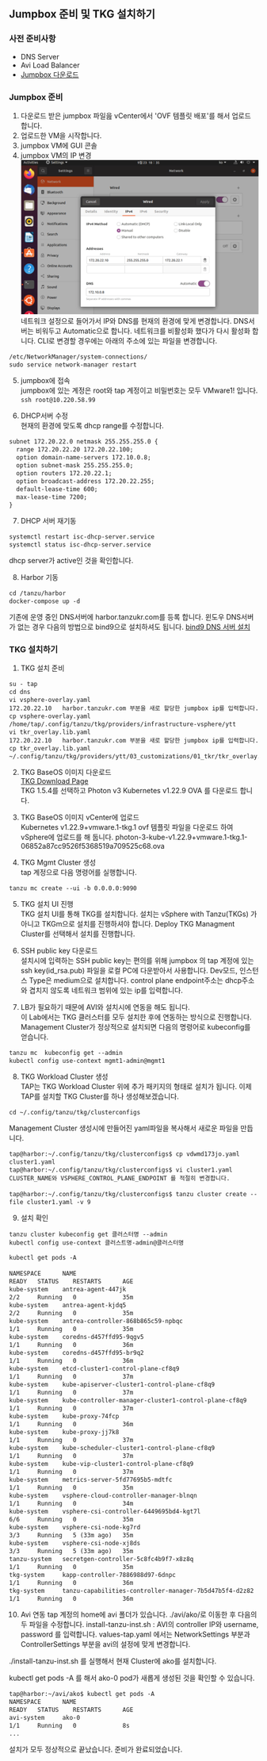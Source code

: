 ## Jumpbox 준비 및 TKG 설치하기

### 사전 준비사항
- DNS Server
- Avi Load Balancer
- [Jumpbox 다운로드](https://onevmw.sharepoint.com/:f:/r/teams/TAPHOLWorkshop/Shared%20Documents/General/jumpbox?csf=1&web=1&e=1Zi1TL)

### Jumpbox 준비
1. 다운로드 받은 jumpbox 파일읊 vCenter에서 'OVF 템플릿 배포'를 해서 업로드 합니다.
1. 업로드한 VM을 시작합니다.
1. jumpbox VM에 GUI 콘솔
1. jumpbox VM의 IP 변경
 ![](./jumpbox/jumpbox_v1.png)
네트워크 설정으로 들어가서 IP와 DNS를 현재의 환경에 맞게 변경합니다.
DNS서버는 비워두고 Automatic으로 합니다. 네트워크를 비활성화 했다가 다시 활성화 합니다.
CLI로 변경할 경우에는 아래의 주소에 있는 파일을 변경합니다.
```
/etc/NetworkManager/system-connections/
sudo service network-manager restart
```

5. jumpbox에 접속<br>
jumpbox에 있는 계정은 root와 tap 계정이고 비밀번호는 모두 VMware1! 입니다.<br>
``` ssh root@10.220.58.99 ```

6. DHCP서버 수정<br>
현재의 환경에 맞도록 dhcp range를 수정합니다.
```
subnet 172.20.22.0 netmask 255.255.255.0 {
  range 172.20.22.20 172.20.22.100;
  option domain-name-servers 172.10.0.8;
  option subnet-mask 255.255.255.0;
  option routers 172.20.22.1;
  option broadcast-address 172.20.22.255;
  default-lease-time 600;
  max-lease-time 7200;
}
```
7. DHCP 서버 재기동<br>
```
systemctl restart isc-dhcp-server.service
systemctl status isc-dhcp-server.service
```
dhcp server가 active인 것을 확인합니다.

8. Harbor 기동<br>
```
cd /tanzu/harbor
docker-compose up -d
```

기존에 운영 중인 DNS서버에 harbor.tanzukr.com를 등록 합니다.
윈도우 DNS서버가 없는 경우 다음의 방법으로 bind9으로 설치하셔도 됩니다.
[bind9 DNS 서버 설치](./dns-install.md)

### TKG 설치하기
1. TKG 설치 준비<br>
```
su - tap
cd dns
vi vsphere-overlay.yaml
172.20.22.10   harbor.tanzukr.com 부분을 새로 할당한 jumpbox ip를 입력합니다.
cp vsphere-overlay.yaml /home/tap/.config/tanzu/tkg/providers/infrastructure-vsphere/ytt
vi tkr_overlay.lib.yaml
172.20.22.10   harbor.tanzukr.com 부분을 새로 할당한 jumpbox ip를 입력합니다.
cp tkr_overlay.lib.yaml ~/.config/tanzu/tkg/providers/ytt/03_customizations/01_tkr/tkr_overlay.lib.yaml
```

2. TKG BaseOS 이미지 다운로드<br>
[TKG Download Page](https://customerconnect.vmware.com/en/downloads/details?downloadGroup=TKG-154&productId=988&rPId=93384)<br>
TKG 1.5.4를 선택하고 Photon v3 Kubernetes v1.22.9 OVA 를 다운로드 합니다.

3. TKG BaseOS 이미지 vCenter에 업로드<br>
Kubernetes v1.22.9+vmware.1-tkg.1 ovf 템플릿 파일을 다운로드 하여 vSphere에 업로드를 해 둡니다.
photon-3-kube-v1.22.9+vmware.1-tkg.1-06852a87cc9526f5368519a709525c68.ova

4. TKG Mgmt Cluster 생성<br>
tap 계정으로 다음 명령어를 실행합니다.
```
tanzu mc create --ui -b 0.0.0.0:9090 
```

5. TKG 설치 UI 진행<br>
TKG 설치 UI를 통해 TKG를 설치합니다. 
설치는 vSphere with Tanzu(TKGs) 가 아니고 TKGm으로 설치를 진행하셔야 합니다.
Deploy TKG Managment Cluster를 선택해서 설치를 진행합니다.

6. SSH public key 다운로드<br>
설치시에 입력하는 SSH public key는 편의를 위해 jumpbox 의 tap 계정에 있는 ssh key(id_rsa.pub) 파일을 로컬 PC에 다운받아서 사용합니다.
Dev모드, 인스턴스 Type은 medium으로 설치합니다.
control plane endpoint주소는 dhcp주소와 겹치지 않도록 네트워크 범위에 있는 ip를 입력합니다.

7. LB가 필요하기 때문에 AVI와 설치시에 연동을 해도 됩니다.<br>
이 Lab에서는 TKG 클러스터를 모두 설치한 후에 연동하는 방식으로 진행합니다.
Management Cluster가 정상적으로 설치되면 다음의 명령어로 kubeconfig를 얻습니다.
```
tanzu mc  kubeconfig get --admin
kubectl config use-context mgmt1-admin@mgmt1
```

8. TKG Workload Cluster 생성<br>
TAP는 TKG Workload Cluster 위에 추가 패키지의 형태로 설치가 됩니다.
이제 TAP를 설치할 TKG Cluster를 하나 생성해보겠습니다.
```
cd ~/.config/tanzu/tkg/clusterconfigs 
```
Management Cluster 생성시에 만들어진 yaml파일을 복사해서 새로운 파일을 만듭니다.

```
tap@harbor:~/.config/tanzu/tkg/clusterconfigs$ cp vdwmd173jo.yaml cluster1.yaml
tap@harbor:~/.config/tanzu/tkg/clusterconfigs$ vi cluster1.yaml
CLUSTER_NAME와 VSPHERE_CONTROL_PLANE_ENDPOINT 를 적절히 변경합니다.

tap@harbor:~/.config/tanzu/tkg/clusterconfigs$ tanzu cluster create --file cluster1.yaml -v 9
```

9. 설치 확인
```
tanzu cluster kubeconfig get 클러스터명 --admin
kubectl config use-context 클러스트명-admin@클러스터명
```

```
kubectl get pods -A

NAMESPACE      NAME                                                     READY   STATUS    RESTARTS      AGE
kube-system    antrea-agent-447jk                                       2/2     Running   0             35m
kube-system    antrea-agent-kjdq5                                       2/2     Running   0             35m
kube-system    antrea-controller-868b865c59-npbqc                       1/1     Running   0             35m
kube-system    coredns-d457ffd95-9qgv5                                  1/1     Running   0             36m
kube-system    coredns-d457ffd95-br9q2                                  1/1     Running   0             36m
kube-system    etcd-cluster1-control-plane-cf8q9                        1/1     Running   0             37m
kube-system    kube-apiserver-cluster1-control-plane-cf8q9              1/1     Running   0             37m
kube-system    kube-controller-manager-cluster1-control-plane-cf8q9     1/1     Running   0             37m
kube-system    kube-proxy-74fcp                                         1/1     Running   0             36m
kube-system    kube-proxy-jj7k8                                         1/1     Running   0             37m
kube-system    kube-scheduler-cluster1-control-plane-cf8q9              1/1     Running   0             37m
kube-system    kube-vip-cluster1-control-plane-cf8q9                    1/1     Running   0             37m
kube-system    metrics-server-5fd77695b5-mdtfc                          1/1     Running   0             35m
kube-system    vsphere-cloud-controller-manager-blnqn                   1/1     Running   0             34m
kube-system    vsphere-csi-controller-6449695bd4-kgt7l                  6/6     Running   0             35m
kube-system    vsphere-csi-node-kg7rd                                   3/3     Running   5 (33m ago)   35m
kube-system    vsphere-csi-node-xj8ds                                   3/3     Running   5 (33m ago)   35m
tanzu-system   secretgen-controller-5c8fc4b9f7-x8z8q                    1/1     Running   0             35m
tkg-system     kapp-controller-7886988d97-6dnpc                         1/1     Running   0             36m
tkg-system     tanzu-capabilities-controller-manager-7b5d47b5f4-d2z82   1/1     Running   0             36m
```


10. Avi 연동
tap 계정의 home에 avi 폴더가 있습니다.
./avi/ako/로 이동한 후 다음의 두 파일을 수정합니다.
install-tanzu-inst.sh : AVI의 controller IP와 username, password 를 입력합니다.
values-tap.yaml 에서는 
NetworkSettings 부분과 ControllerSettings 부분을 avi의 설정에 맞게 변경합니다.

./install-tanzu-inst.sh 를 실행해서 현재 Cluster에 ako를 설치합니다.

kubectl get pods -A 를 해서 ako-0 pod가 새롭게 생성된 것을 확인할 수 있습니다.
```
tap@harbor:~/avi/ako$ kubectl get pods -A
NAMESPACE      NAME                                                     READY   STATUS    RESTARTS      AGE
avi-system     ako-0                                                    1/1     Running   0             8s
...
```

설치가 모두 정상적으로 끝났습니다. 준비가 완료되었습니다.